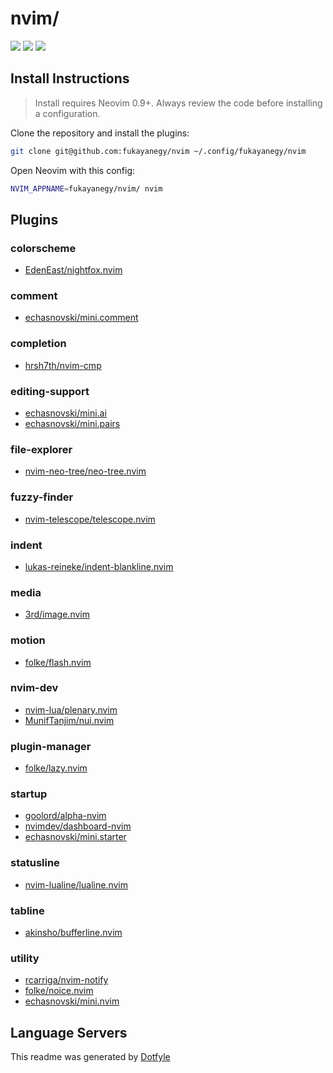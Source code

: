 # nvim/

<a href="https://dotfyle.com/fukayanegy/nvim"><img src="https://dotfyle.com/fukayanegy/nvim/badges/plugins?style=flat" /></a>
<a href="https://dotfyle.com/fukayanegy/nvim"><img src="https://dotfyle.com/fukayanegy/nvim/badges/leaderkey?style=flat" /></a>
<a href="https://dotfyle.com/fukayanegy/nvim"><img src="https://dotfyle.com/fukayanegy/nvim/badges/plugin-manager?style=flat" /></a>


## Install Instructions

 > Install requires Neovim 0.9+. Always review the code before installing a configuration.

Clone the repository and install the plugins:

```sh
git clone git@github.com:fukayanegy/nvim ~/.config/fukayanegy/nvim
```

Open Neovim with this config:

```sh
NVIM_APPNAME=fukayanegy/nvim/ nvim
```

## Plugins

### colorscheme

+ [EdenEast/nightfox.nvim](https://dotfyle.com/plugins/EdenEast/nightfox.nvim)
### comment

+ [echasnovski/mini.comment](https://dotfyle.com/plugins/echasnovski/mini.comment)
### completion

+ [hrsh7th/nvim-cmp](https://dotfyle.com/plugins/hrsh7th/nvim-cmp)
### editing-support

+ [echasnovski/mini.ai](https://dotfyle.com/plugins/echasnovski/mini.ai)
+ [echasnovski/mini.pairs](https://dotfyle.com/plugins/echasnovski/mini.pairs)
### file-explorer

+ [nvim-neo-tree/neo-tree.nvim](https://dotfyle.com/plugins/nvim-neo-tree/neo-tree.nvim)
### fuzzy-finder

+ [nvim-telescope/telescope.nvim](https://dotfyle.com/plugins/nvim-telescope/telescope.nvim)
### indent

+ [lukas-reineke/indent-blankline.nvim](https://dotfyle.com/plugins/lukas-reineke/indent-blankline.nvim)
### media

+ [3rd/image.nvim](https://dotfyle.com/plugins/3rd/image.nvim)
### motion

+ [folke/flash.nvim](https://dotfyle.com/plugins/folke/flash.nvim)
### nvim-dev

+ [nvim-lua/plenary.nvim](https://dotfyle.com/plugins/nvim-lua/plenary.nvim)
+ [MunifTanjim/nui.nvim](https://dotfyle.com/plugins/MunifTanjim/nui.nvim)
### plugin-manager

+ [folke/lazy.nvim](https://dotfyle.com/plugins/folke/lazy.nvim)
### startup

+ [goolord/alpha-nvim](https://dotfyle.com/plugins/goolord/alpha-nvim)
+ [nvimdev/dashboard-nvim](https://dotfyle.com/plugins/nvimdev/dashboard-nvim)
+ [echasnovski/mini.starter](https://dotfyle.com/plugins/echasnovski/mini.starter)
### statusline

+ [nvim-lualine/lualine.nvim](https://dotfyle.com/plugins/nvim-lualine/lualine.nvim)
### tabline

+ [akinsho/bufferline.nvim](https://dotfyle.com/plugins/akinsho/bufferline.nvim)
### utility

+ [rcarriga/nvim-notify](https://dotfyle.com/plugins/rcarriga/nvim-notify)
+ [folke/noice.nvim](https://dotfyle.com/plugins/folke/noice.nvim)
+ [echasnovski/mini.nvim](https://dotfyle.com/plugins/echasnovski/mini.nvim)
## Language Servers



 This readme was generated by [Dotfyle](https://dotfyle.com)
